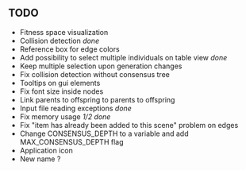 TODO
----
- Fitness space visualization 
- Collision detection *done*
- Reference box for edge colors
- Add possibility to select multiple individuals on table view *done*
- Keep multiple selection upon generation changes
- Fix collision detection without consensus tree
- Tooltips on gui elements 
- Fix font size inside nodes
- Link parents to offspring to parents to offspring
- Input file reading exceptions *done*
- Fix memory usage *1/2 done*
- Fix "item has already been added to this scene" problem on edges
- Change CONSENSUS_DEPTH to a variable and add MAX_CONSENSUS_DEPTH flag
- Application icon
- New name ?
